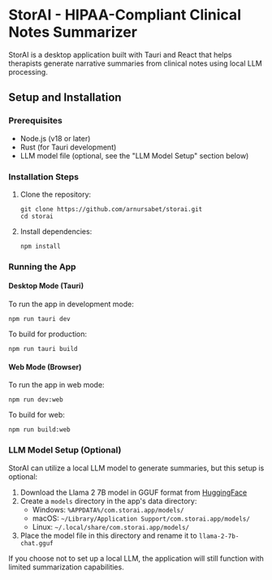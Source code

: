 # StorAI - HIPAA-Compliant Clinical Notes Summarizer

StorAI is a desktop application built with Tauri and React that helps therapists generate narrative summaries from clinical notes using local LLM processing.

## Setup and Installation

### Prerequisites

- Node.js (v18 or later)
- Rust (for Tauri development)
- LLM model file (optional, see the "LLM Model Setup" section below)

### Installation Steps

1. Clone the repository:
   ```
   git clone https://github.com/arnursabet/storai.git
   cd storai
   ```

2. Install dependencies:
   ```
   npm install
   ```

### Running the App

#### Desktop Mode (Tauri)

To run the app in development mode:
```
npm run tauri dev
```

To build for production:
```
npm run tauri build
```

#### Web Mode (Browser)

To run the app in web mode:
```
npm run dev:web
```

To build for web:
```
npm run build:web
```

### LLM Model Setup (Optional)

StorAI can utilize a local LLM model to generate summaries, but this setup is optional:

1. Download the Llama 2 7B model in GGUF format from [HuggingFace](https://huggingface.co/models)
2. Create a `models` directory in the app's data directory:
   - Windows: `%APPDATA%/com.storai.app/models/`
   - macOS: `~/Library/Application Support/com.storai.app/models/`
   - Linux: `~/.local/share/com.storai.app/models/`
3. Place the model file in this directory and rename it to `llama-2-7b-chat.gguf`

If you choose not to set up a local LLM, the application will still function with limited summarization capabilities.




